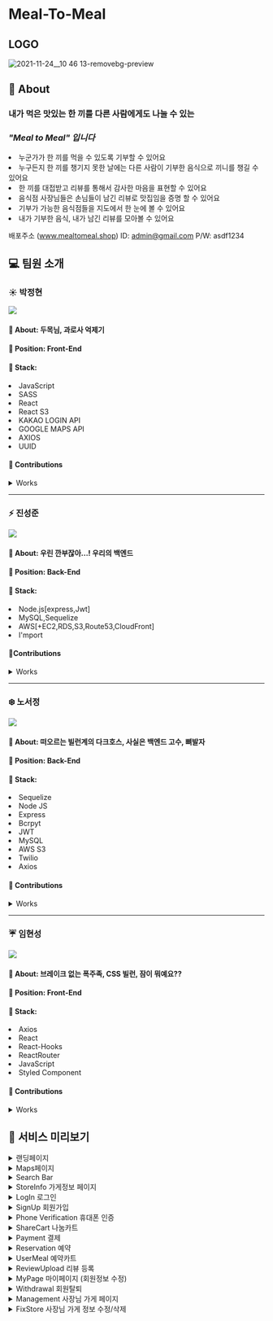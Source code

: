 # Meal-To-Meal

## LOGO

![2021-11-24__10 46 13-removebg-preview](https://user-images.githubusercontent.com/83822798/143395528-229796bd-bddd-4e13-8562-cce937023874.png)

## 🍰 About

### 내가 먹은 맛있는 한 끼를 다른 사람에게도 나눌 수 있는

### _"Meal to Meal" 입니다_

<li>누군가가 한 끼를 먹을 수 있도록 기부할 수 있어요
<li>누구든지 한 끼를 챙기지 못한 날에는 다른 사람이 기부한 음식으로 끼니를 챙길 수 있어요
<li>한 끼를 대접받고 리뷰를 통해서 감사한 마음을 표현할 수 있어요
<li>음식점 사장님들은 손님들이 남긴 리뷰로 맛집임을 증명 할 수 있어요
<li>기부가 가능한 음식점들을 지도에서 한 눈에 볼 수 있어요
<li>내가 기부한 음식, 내가 남긴 리뷰를 모아볼 수 있어요

배포주소 (www.mealtomeal.shop)
ID: admin@gmail.com
P/W: asdf1234

## 💻 팀원 소개

### ☀️ 박정현

[![](https://img.shields.io/badge/Github-jamiep9rk-%230099FF?style=for-the-badge&logo=github)](https://github.com/jamiep9rk)

#### 🙋 About: 두목님, 과로사 억제기

#### 🔨 Position: Front-End

#### 📝 Stack:

<li>JavaScript
<li>SASS
<li>React
<li>React S3
<li>KAKAO LOGIN API
<li>GOOGLE MAPS API
<li>AXIOS
<li>UUID

#### 💯 Contributions

<details>
 <summary>Works</summary>
  <div markdown="1">
    <div>
        <details>
        <summary>SR</summary>
            <div markdown="1">
                <ul> 
                    <li>RESTful API 문서 작성 </li>  </li>
                    <li>와이어프레임 </li>  </li>
                    <li>워크 플로우 작성 </li>  </li>
                    <li>DB Schema 작성 </li>  </li>
                    <li>System Architecture 작성 </li>  </li>
                </ul>
            </div>
        </details>
    </div>
    <div>
        <details>
        <summary>Frontend</summary>
            <div markdown="1">
                <ul>
                    <li>Google Maps API </li>
                    <ul>
                        <li>지도를 화면에 랜더링 </li>
                        <li>가게 카테고리에 맞게 지도에 마커 띄우기 </li>
                    </ul>
                    <li>카카오 소셜 로그인 </li>
                    <ul>
                        <li>클라이언트에서 토큰 받아오고 리다이렉트 시키는 기능 구현 </li>
                    </ul>
                    <li>StoreInfo 가게 정보 페이지 </li>
                    <ul>
                        <li>페이지 구성 및 css 반응형 </li>
                        <li>가게 정보 조회 기능 구현 </li>
                        <li>리뷰 내역 조회 기능 구현 </li>
                    </ul>
                    <li>ShareCart 나눔카트 페이지 </li>
                    <ul>
                        <li>페이지 구성 및 css 반응형 </li>
                        <li>나눔카트 정보 조회 기능 구현 </li>
                    </ul>
                    <li>Policy 이용약관 모달 </li>
                    <ul>
                        <li>페이지 구성 및 css 반응형 </li>
                    </ul>
                    <li>Withdrawal 회원탈퇴 페이지 </li>
                    <ul>
                        <li>페이지 구성 및 css 반응형 </li>
                        <li>회원탈퇴 기능 구현 </li>
                    </ul>
                    <li>ReviewUploadModal 리뷰 등록 모달 </li>
                    <ul>
                        <li>페이지 구성 및 css 반응형 </li>
                        <li>리뷰 등록 기능 구현
                    </ul>
                    <li>MyPage 마이페이지 </li>
                    <ul>
                        <li>리뷰 내역 조회 기능 구현 </li>
                        <li>휴대폰 인증 모달 구성 및 css 반응형 </li>
                        <li>휴대폰 인증 등록 기능 구현 </li>
                        <li>휴대폰 인증 상태 유지 </li>
                     </ul>
                    <li>Management 사장님 가게 페이지 </li>
                    <ul>
                        <li>사장님 가게 등록 기능 구현 </li>
                        <li>사장님 가게 수정 기능 구현 </li>
                        <li>사장님 가게 삭제 기능 구현 </li>
                    </ul>
                    <li>UserMeal 페이지 </li>
                    <ul>
                        <li>css 반응형  </li>
                        <li>주문내역이 없을 시의 조회 기능 구현  </li>
                    </ul>
                    <li>MyDonation 페이지 </li>
                    <ul>
                        <li>페이지 구성 및 css 반응형 </li>
                        <li>기부 내역 조회 기능 구현  </li>
                    </ul>
                </ul>
            </div>
        </details>
    </div>
  </div>
</details>

---

### ⚡ 진성준

[![](https://img.shields.io/badge/Github-Jin--sungjun-%23AAF0D1?style=for-the-badge&logo=github)](https://github.com/Jin-sungjun)

#### 🙋 About: 우린 깐부잖아...! 우리의 백엔드

#### 🔨 Position: Back-End

#### 📝 Stack:

<li>Node.js[express,Jwt]
<li>MySQL,Sequelize
<li>AWS[+EC2,RDS,S3,Route53,CloudFront]
<li>I'mport

#### 💯Contributions

<details>
 <summary>Works</summary>
  <div markdown="1">
    <div>
        <details>
        <summary>SR</summary>
            <div markdown="1">
                <ul> 
                    <li>RESTful API 문서 작성 </li>  </li>
                    <li>와이어프레임 </li>  </li>
                    <li>워크 플로우 작성 </li>  </li>
                    <li>DB Schema 작성 </li>  </li>
                    <li>System Architecture 작성 </li>  </li>
                </ul>
            </div>
        </details>
    </div>
    <div>
        <details>
        <summary>Server</summary>
            <div markdown="1">
                <ul>
                    <li>배포 </li>
                    <ul>
                        <li>AWS Route53 과 CloudFront 를 이용한 Https 배포 환경 작성 </li>
                        <li>EC2를 이용한  서버 배포 </li>
                        <li>S3로  이용한 정적  웹사이트 빌드 및 배포 </li>
                        <li>S3로 이용한 이미지 업로드 기능 구현 </li>
                        <li>RDS로 DB 구축 </li>
                    </ul>
                    <li>결제 시스템 </li>
                    <ul>
                        <li>결제 페이지 데이터 전송 </li>
                        <li>결제 정보 검증 및 검증 성공, 실패시 DB 저장되는 로직 구현 </li>
                    </ul>
                    <li>Review 컨트롤러 </li>
                    <ul>
                        <li>리뷰 등록 구현 </li>
                    </ul>
                    <li>Menu 컨트롤러 </li>
                    <ul>
                        <li>메뉴 등록 구현 </li>
                        <li>메뉴 삭제 구현 </li>
                    </ul>
                    <li>Store 컨트롤러 </li>
                    <ul>
                        <li>가게 신규등록 및 등록시 메뉴까지 같이 추가하게 변경 </li>
                        <li>가게 정보 수정 구현 및 가게 정보 수정시 가게정보와 메뉴정보도 같이 수정할수있게 구현 </li>
                        <li>가게 삭제 구현 </li>
                    </ul>
                    <li>카카오 소셜로그인 </li>
                    <ul>
                        <li>카카오 소셜로그인 회원가입 구현 </li>
                        <li>정보 제공동의에서 이메일을 제공하지 않을때의 일반회원과 구분하여 로그인 하는 기능 구현 </li>
                    </ul>
                    <li>Seed 작성 </li>
                    <ul>
                        <li>유저 Seed 작성 </li>
                        <li>가게 Seed 작성 </li>
                        <li>메뉴 Seed 작성 </li>
                        <li>가게 Review Seed 작성 </li>
                    </ul>
                </ul>
            </div>
        </details>
    </div>
  </div>
</details>

---

### ❄️ 노서정

[![](https://img.shields.io/badge/Github-anniemon-%23660099?style=for-the-badge&logo=github)](https://github.com/anniemon)

#### 🙋 About: 떠오르는 빌런계의 다크호스, 사실은 백엔드 고수, 뼈발자

#### 🔨 Position: Back-End

#### 📝 Stack:

<li>Sequelize
<li>Node JS
<li>Express
<li>Bcrpyt
<li>JWT
<li>MySQL
<li>AWS S3
<li>Twilio
<li>Axios

#### 💯 Contributions

<details>
  <summary>Works</summary>
  <div markdown="1">
    <div>
      <details>
        <summary>SR</summary>
        <div markdown="1">
          <ul>
            <li>RESTful API 문서 작성 </li>
            <li>와이어프레임 </li>
            <li>워크 플로우 작성 </li>
            <li>DB Schema 작성 </li>
            <li>System Architecture 작성 </li>
          </ul>
        </div>
      </details>
    </div>
    <div>
      <details>
        <summary>Backend</summary>
        <div markdown="1">
          <ul>
            <li>구조 작성 </li>
            <ul>
                <li> 라우터, 컨트롤러 구성 </li>
                <li> sequelizerc 설정, migrations, models, seeders 구성, associations 설정 </li>
            </ul>
            <li>auth 컨트롤러 </li>
            <ul>
                <li> jwt를 사용한 토큰 검증  </li>
                <li> kakao oauth 소셜 로그인  </li>
                <li> twilio를 사용한 휴대폰 인증  </li>
            </ul>
            <li> 카트 컨트롤러 </li>
            <ul>
                <li> 카트 등록  </li>
                <li> 카트 조회  </li>
            </ul>
            <li> 메뉴 컨트롤러  </li>
            <ul>
                <li> 메뉴 조회  </li>
            </ul>
            <li> 리뷰 컨트롤러  </li>
            <ul>
                <li> 리뷰 등록  </li>
                <li> 리뷰 조회  </li>
            </ul>
            <li> 서치 컨트롤러  </li>
            <ul>
                <li> 지도 서치바에서 가게명, 주소, 카테고리로 검색 기능  </li>
            </ul>
            <li> 스토어 컨트롤러  </li>
            <ul>
                <li> 가게 조회  </li>
                <li> 사장님 페이지 가게 조회  </li>
                <li> 사장님 페이지 가게 수정 시 메뉴 삭제  </li>
            </ul>
            <li> 유저 컨트롤러  </li>
            <ul>
                <li> 회원가입, 로그인, 로그아웃, 회원탈퇴  </li>
                <li> 마이 페이지  </li>
                <li> 이메일, 닉네임 중복 검사  </li>
                <li> 비밀번호 수정, 닉네임 수정  </li>
            </ul>
            <li> 유저밀(예약내역) 컨트롤러  </li>
            <ul>
                <li> 유저밀 등록  </li>
                <li> 유저밀 조회  </li>
            </ul>
            <li> 이벤트 스케줄러  </li>
            <ul>
                <li> 유저 today_used 컬럼 자정에 초기화되게 이벤트 스케줄러 등록  </li>
            </ul>
          </ul>
        </div>
      </details>
    </div>
    <div>
      <details>
        <summary>FrontEnd</summary>
        <div markdown="1">
          <ul>
            <li>React-S3로 클라이언트 사이드에서 s3 버킷에 이미지 업로드 </li>
            <li>이미지 조회 </li>
            <li>이미지 삭제 </li>
          </ul>
        </div>
      </details>
    </div>
  </div>
</details>

---

### ☔ 임현성

[![](https://img.shields.io/badge/Github-Hendrix1995-%23DD4A68?style=for-the-badge&logo=github)](https://github.com/Hendrix1995)

#### 🙋 About: 브레이크 없는 폭주족, CSS 빌런, 잠이 뭐예요??

#### 🔨 Position: Front-End

#### 📝 Stack:

<li>Axios
<li>React
<li>React-Hooks
<li>ReactRouter
<li>JavaScript
<li>Styled Component

#### 💯 Contributions

<details>
 <summary>Works</summary>
  <div markdown="1">
    <div>
        <details>
        <summary>SR</summary>
            <div markdown="1">
                <ul> 
                    <li>RESTful API 문서 작성 </li>
                    <li>와이어프레임 </li>
                    <li>워크 플로우 작성 </li>
                    <li>DB Schema 작성 </li>
                </ul>
            </div>
        </details>
    </div>
    <div>
        <details>
        <summary>Frontend</summary>
            <div markdown="1">
                <ul>
                    <li>Google Maps API </li>
                        <ul>
                            <li>WindowInfo 디자인 및 기능 구현 </li>
                            <li>등록된 가게 좌표를 이용한 마커 렌더 </li>
                            <li>마커 클릭 시 zoom 및 화면 이동 </li>
                        </ul>
                    <li>Alert </li>
                        <ul>
                            <li>디자인 및 표시될 메시지를 변경시켜 사용할 수 있도록 구현 </li>
                            <li>상황에 맞는 Alert 애니메이션 변경(성공, 실패, 자신의 가게에서 먹기 버튼을 누를 경우, 결제 감사) </li>
                        </ul>
                    <li>로그인 및 회원가입 </li>
                        <ul>
                            <li>로그인, 회원가입 모달 디자인 및 반응형 레이아웃 </li>
                            <li>로그인, 회원가입 유효성 검사 구현 </li>
                            <li>로그인, 회원가입 서버 연결 </li>
                        </ul>
                    <li>이미지 업로드 </li>
                        <ul>
                            <li>이미지 업로드 시 미리보기 구현 </li>
                        </ul>
                    <li>SharaCart 나눔카트 페이지 </li>
                        <ul>
                            <li>페이지 디자인 및 반응형 레이아웃 </li>
                            <li>장바구니 상품 추가 및 수량 조절, 삭제 구현 </li>
                            <li>장바구니가 비어 있을 때 애니메이션 추가 </li>
                        </ul>
                    <li>AddStore 가게 등록 페이지 </li>
                        <ul>
                            <li>페이지 디자인 및 반응형 레이아웃 </li>
                            <li>카카오 API를 이용한 주소 검색기능 </li>
                        </ul>
                    <li>FIxStore 가게 수정 페이지 </li>
                        <ul>
                            <li>페이지 디자인 및 반응형 레이아웃 </li>
                            <li>카카오 API를 이용한 주소 검색 기능 </li>
                        </ul>
                    <li>Landing 페이지 </li>
                        <ul>
                            <li>페이지 디자인 및 반응형 레이아웃 </li>
                        </ul>
                    <li>Management 사장님 페이지 </li>
                        <ul>
                            <li>페이지 디자인 및 반응형 레이아웃 </li>
                            <li>가게 정보 서버 연결 </li>
                        </ul>
                    <li>Maps 지도 페이지 </li>
                        <ul>
                            <li>가게 검색 Input 기능 구현 및 디자인 </li>
                            <li>가게 검색 Sidebar 디자인 </li>
                            <li>가게 검색 기능 구현 </li>
                            <li>검색된 가게 클릭 시 해당 가게로 화면 이동 및 zoom </li>
                        </ul>
                    <li>MyDonation 나의 기부내역 페이지 </li>
                        <ul>
                            <li>페이지 디자인 및 반응형 레이아웃 </li>
                            <li>기부 현황, 내 기부내역 서버 연결 </li>
                        </ul>
                    <li>MyPage 내 정보 페이지 </li>
                        <ul>
                            <li>페이지 디자인 및 반응형 레이아웃 </li>
                            <li>회원 정보 수정 유효성 검사 구현 </li>
                            <li>회원 정보 수정 토글 디자인 및 기능 구현 </li>
                        </ul>
                    <li>NotFound 404 페이지 </li>
                        <ul>
                            <li>페이지 디자인 및 반응형 레이아웃 </li>
                        </ul>
                    <li>StoreInfo 가게 상세정보 페이지 </li>
                        <ul>
                            <li>페이지 디자인 및 반응형 레이아웃 </li>
                            <li>가게 정보 서버 연결 </li>
                        </ul>
                    <li>UserMeal 페이지 </li>
                        <ul>
                            <li>페이지 디자인 및 반응형 레이아웃 </li>
                            <li>예약된 가게 정보와 주문한 유저 정보 서버 연결 </li>
                            <li>음식점 리뷰 모달 창 디자인 및 반응형 레이아웃 </li>
                        </ul>
                    <li>Withdrawal 회원 탈퇴 페이지 </li>
                        <ul>
                            <li>페이지 디자인 및 반응형 레이아웃 </li>
                        </ul>
                    <li>Footer </li>
                        <ul>
                            <li>디자인 및 반응형 레이아웃 </li>
                        </ul>
                    <li>Header Sidebar </li>
                        <ul>
                            <li>로그인 상황에 따른 Sidebar 구현 및 디자인 </li>
                            <li>Header 디자인 및 반응형 레이아웃 </li>
                        </ul>
                    <li>Loading </li>
                        <ul>
                            <li>페이지 디자인 및 반응형 레이아웃 </li>
                        </ul>
                    <li>결제 시스템 </li>
                        <ul>
                            <li>결제 시스템 데이터 전송 </li>
                        </ul>
                    <li>모바일 내비게이션 </li>
                        <ul>
                            <li>디자인 및 모바일 버전일 때에만 렌딩 </li>
                            <li>스와이프 기능 구현 </li>
                        </ul>
                    <li>디자인 요소 </li>
                        <ul>
                            <li>버튼 및 Input 반응 이벤트 구현 </li>
                            <li>검색 혹은 렌딩된 요소의 상태(ex: 검색 결과가 없을 때)에 따른 애니메이션 컴포넌트 구현 </li>
                            <li>팀 로고 및 프로젝트 로고 디자인 </li>
                        </ul>
                </ul>
            </div>
        </details>
    </div>
  </div>
</details>

## 🍔 서비스 미리보기

<details>
 <summary>랜딩페이지</summary>
<img src="https://user-images.githubusercontent.com/83822798/146705634-f0d28217-7b99-4d60-92c2-420bb5fd3df7.gif" />
</details>
<details> 
<summary>Maps페이지</summary>
<img src="https://user-images.githubusercontent.com/83822798/146715705-a87b94f6-c476-4819-8d69-db95ed5bb5f1.gif" />
</details>
<details> 
<summary>Search Bar</summary>
<img src="https://user-images.githubusercontent.com/83822798/146716723-fe4850de-69c5-438b-94be-98ea8e650fdc.gif" />
</details>
<details> 
<summary>StoreInfo 가게정보 페이지</summary>
<img src="https://user-images.githubusercontent.com/83822798/146716865-80b98413-6380-489a-9c8a-9ef33ef9db49.gif" />
</details>
<details> 
<summary>LogIn 로그인</summary>
<img src="https://user-images.githubusercontent.com/83822798/146716482-e7d52d0a-472b-40c8-9dcc-ab000b69850c.gif" />
</details>
<details> 
<summary>SignUp 회원가입</summary>
<img src="https://user-images.githubusercontent.com/83822798/146716822-92156a9f-3730-45a1-a58d-c56abd081415.gif" />
</details>
<details> 
<summary>Phone Verification 휴대폰 인증</summary>
<img src="https://user-images.githubusercontent.com/83822798/146871182-8d14feb0-0e18-406a-a565-3b4adf77e834.gif" />
</details>
<details> 
<summary>ShareCart 나눔카트</summary>
<img src="https://user-images.githubusercontent.com/83822798/146716795-345e68da-3abf-45ea-8dd1-7dbf1ff456e7.gif" />
</details>
<details> 
<summary>Payment 결제</summary>
<img src="https://user-images.githubusercontent.com/83822798/146716610-52d49544-2ffd-4106-a6f7-d2fab5d6f0a2.gif" />
</details>
<details> 
<summary>Reservation 예약</summary>
<img src="https://user-images.githubusercontent.com/83822798/146715928-b2e0c31b-c5bf-463d-8f5f-c96788a6078b.gif" />
</details>
<details> 
<summary>UserMeal 예약카트</summary>
<img src="https://user-images.githubusercontent.com/83822798/146716904-2c97461c-d3d7-44ac-ab80-ab8400b9f811.gif" />
</details>
<details> 
<summary>ReviewUpload 리뷰 등록</summary>
<img src="https://user-images.githubusercontent.com/83822798/146716687-5ba806c4-29ed-41d5-8e8c-2859afa9d142.gif" />
</details>
<details> 
<summary>MyPage 마이페이지 (회원정보 수정)</summary>
<img src="https://user-images.githubusercontent.com/83822798/146716582-cc58a37c-b884-4ca3-b387-4bfd981ee6b0.gif" />
</details>
<details> 
<summary>Withdrawal 회원탈퇴</summary>
<img src="https://user-images.githubusercontent.com/83822798/146716950-13b75178-a58c-4454-a172-1b2a7b7dad2d.gif" />
</details>
<details> 
<summary>Management 사장님 가게 페이지</summary>
<img src="https://user-images.githubusercontent.com/83822798/146716551-b49d49a1-e0fb-44cc-8f5e-91844e1ce50d.gif" />
</details>
<details> 
<summary>FixStore 사장님 가게 정보 수정/삭제</summary>
<img src="https://user-images.githubusercontent.com/83822798/146716343-e4f08c1b-31fd-4bfb-92d7-04a2434d4adf.gif" />
</details>
